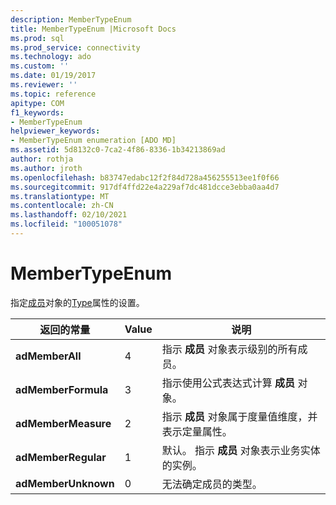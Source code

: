 ```yaml
---
description: MemberTypeEnum
title: MemberTypeEnum |Microsoft Docs
ms.prod: sql
ms.prod_service: connectivity
ms.technology: ado
ms.custom: ''
ms.date: 01/19/2017
ms.reviewer: ''
ms.topic: reference
apitype: COM
f1_keywords:
- MemberTypeEnum
helpviewer_keywords:
- MemberTypeEnum enumeration [ADO MD]
ms.assetid: 5d8132c0-7ca2-4f86-8336-1b34213869ad
author: rothja
ms.author: jroth
ms.openlocfilehash: b83747edabc12f2f84d728a456255513ee1f0f66
ms.sourcegitcommit: 917df4ffd22e4a229af7dc481dcce3ebba0aa4d7
ms.translationtype: MT
ms.contentlocale: zh-CN
ms.lasthandoff: 02/10/2021
ms.locfileid: "100051078"
---
```

# <a name="membertypeenum"></a>MemberTypeEnum
指定[成员](./member-object-ado-md.md)对象的[Type](./type-property-ado-md.md)属性的设置。  
  
|返回的常量|Value|说明|  
|--------------|-----------|-----------------|  
|**adMemberAll**|4|指示 **成员** 对象表示级别的所有成员。|  
|**adMemberFormula**|3|指示使用公式表达式计算 **成员** 对象。|  
|**adMemberMeasure**|2|指示 **成员** 对象属于度量值维度，并表示定量属性。|  
|**adMemberRegular**|1|默认。 指示 **成员** 对象表示业务实体的实例。|  
|**adMemberUnknown**|0|无法确定成员的类型。|